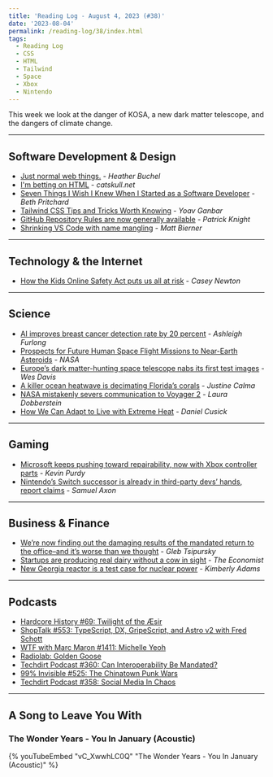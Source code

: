 ```yaml
---
title: 'Reading Log - August 4, 2023 (#38)'
date: '2023-08-04'
permalink: /reading-log/38/index.html
tags:
  - Reading Log
  - CSS
  - HTML
  - Tailwind
  - Space
  - Xbox
  - Nintendo
---
```


This week we look at the danger of KOSA, a new dark matter telescope, and the dangers of climate change.
<!-- excerpt -->

---

## Software Development & Design

- [Just normal web things.](https://heather-buchel.com/blog/2023/07/just-normal-web-things/) - *Heather Buchel*
- [I'm betting on HTML](https://catskull.net/html.html) - *catskull.net*
- [Seven Things I Wish I Knew When I Started as a Software Developer](https://blog.scottlogic.com/2023/07/21/seven-things-i-wish-i-knew-when-i-started-as-a-software-developer.html) - *Beth Pritchard*
- [Tailwind CSS Tips and Tricks Worth Knowing](https://www.builder.io/blog/tailwind-css-tips-and-tricks) - *Yoav Ganbar*
- [GitHub Repository Rules are now generally available](https://github.blog/2023-07-24-github-repository-rules-are-now-generally-available/) - *Patrick Knight*
- [Shrinking VS Code with name mangling](https://code.visualstudio.com/blogs/2023/07/20/mangling-vscode) - *Matt Bierner*

---

## Technology & the Internet

- [How the Kids Online Safety Act puts us all at risk](https://www.theverge.com/2023/8/4/23819578/kosa-kids-online-safety-act-privacy-danger) - *Casey Newton*

---

## Science

- [AI improves breast cancer detection rate by 20 percent](https://www.politico.eu/article/ai-improves-breast-cancer-detection-rate-20-percent-swedish-study/) - *Ashleigh Furlong*
- [Prospects for Future Human Space Flight Missions to Near-Earth Asteroids](https://ntrs.nasa.gov/api/citations/20230003852/downloads/NEA_HSF_2023_PDC.pdf) - *NASA*
- [Europe’s dark matter-hunting space telescope nabs its first test images](https://www.theverge.com/2023/7/31/23814266/euclid-space-telescope-dark-matter-energy-european-space-agency-nasa-max-planck-institute) - *Wes Davis*
- [A killer ocean heatwave is decimating Florida’s corals](https://www.theverge.com/2023/7/31/23814003/ocean-heatwave-florida-keys-coral-reef-rescue) - *Justine Calma*
- [NASA mistakenly severs communication to Voyager 2](https://www.theregister.com/2023/07/31/nasa_mistakenly_disconnects_voyager_2/) - *Laura Dobberstein*
- [How We Can Adapt to Live with Extreme Heat](https://www.scientificamerican.com/article/how-we-can-adapt-to-live-with-extreme-heat/) - *Daniel Cusick*

---

## Gaming

- [Microsoft keeps pushing toward repairability, now with Xbox controller parts](https://arstechnica.com/gaming/2023/08/microsoft-now-offers-xbox-controller-parts-manuals-and-video-repair-guides/) - *Kevin Purdy*
- [Nintendo’s Switch successor is already in third-party devs’ hands, report claims](https://arstechnica.com/gaming/2023/07/report-nintendos-next-console-ships-late-2024-still-supports-cartridges/) - *Samuel Axon*

---

## Business & Finance

- [We’re now finding out the damaging results of the mandated return to the office–and it’s worse than we thought](https://fortune.com/2023/08/01/research-damaging-results-mandated-return-to-office-worse-than-we-thought-rto-remote-work-careers-leadership-gleb-tsipursky/) - *Gleb Tsipursky*
- [Startups are producing real dairy without a cow in sight](https://www.economist.com/business/2023/07/20/startups-are-producing-real-dairy-without-a-cow-in-sight) - *The Economist*
- [New Georgia reactor is a test case for nuclear power](https://www.marketplace.org/2023/07/31/new-georgia-reactor-nuclear-power/) - *Kimberly Adams*

---

## Podcasts

- [Hardcore History #69: Twilight of the Æsir](https://www.dancarlin.com/product/hardcore-history-69-twilight-of-the-aesir/)
- [ShopTalk #553: TypeScript, DX, GripeScript, and Astro v2 with Fred Schott](https://shoptalkshow.com/553/)
- [WTF with Marc Maron #1411: Michelle Yeoh](http://www.wtfpod.com/podcast/episode-1411-michelle-yeoh)
- [Radiolab: Golden Goose](https://www.radiolab.org/podcast/golden-goose)
- [Techdirt Podcast #360: Can Interoperability Be Mandated?](https://www.techdirt.com/2023/08/01/techdirt-podcast-episode-360-can-interoperability-be-mandated/)
- [99% Invisible #525: The Chinatown Punk Wars](https://99percentinvisible.org/episode/the-chinatown-punk-wars/)
- [Techdirt Podcast #358: Social Media In Chaos](https://www.techdirt.com/2023/07/18/techdirt-podcast-episode-358-social-media-in-chaos/)

---

## A Song to Leave You With

### The Wonder Years - You In January (Acoustic)

{% youTubeEmbed "vC_XwwhLC0Q" "The Wonder Years - You In January (Acoustic)" %}
